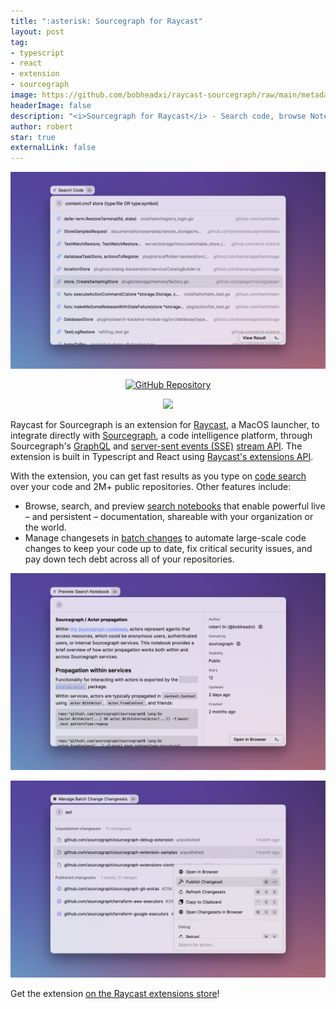 ```yaml
---
title: ":asterisk: Sourcegraph for Raycast"
layout: post
tag:
- typescript
- react
- extension
- sourcegraph
image: https://github.com/bobheadxi/raycast-sourcegraph/raw/main/metadata/1-search.png
headerImage: false
description: "<i>Sourcegraph for Raycast</i> - Search code, browse Notebooks, and manage Batch Changes on Sourcegraph with Raycast "
author: robert
star: true
externalLink: false
---
```


![](https://github.com/bobheadxi/raycast-sourcegraph/raw/main/metadata/1-search.png)

<p align="center">
  <a href="https://github.com/bobheadxi/raycast-sourcegraph">
    <img src="https://img.shields.io/badge/github-raycast--sourcegraph-teal.svg?style=for-the-badge" alt="GitHub Repository"/>
  </a>
</p>

<p align="center">
  <a id="install-extension-button" title="Install Sourcegraph Raycast Extension" href="https://www.raycast.com/bobheadxi/sourcegraph#install">
    <img style="height: 64px" src="https://assets.raycast.com/bobheadxi/sourcegraph/install_button@2x.png" height="64">
  </a>
</p>

Raycast for Sourcegraph is an extension for [Raycast](https://www.raycast.com/), a MacOS launcher, to integrate directly with [Sourcegraph](https://about.sourcegraph.com), a code intelligence platform, through Sourcegraph's [GraphQL](https://docs.sourcegraph.com/api/graphql) and [server-sent events (SSE)](https://developer.mozilla.org/en-US/docs/Web/API/Server-sent_events) [stream API](https://docs.sourcegraph.com/api/stream_api). The extension is built in Typescript and React using [Raycast's extensions API](https://developers.raycast.com/).

With the extension, you can get fast results as you type on [code search](https://about.sourcegraph.com/code-search) over your code and 2M+ public repositories. Other features include:

- Browse, search, and preview [search notebooks](https://docs.sourcegraph.com/notebooks) that enable powerful live – and persistent – documentation, shareable with your organization or the world.
- Manage changesets in [batch changes](https://about.sourcegraph.com/batch-changes) to automate large-scale code changes to keep your code up to date, fix critical security issues, and pay down tech debt across all of your repositories.

![](https://github.com/bobheadxi/raycast-sourcegraph/raw/main/metadata/3-notebook-view.png)

![](https://github.com/bobheadxi/raycast-sourcegraph/raw/main/metadata/4-batch-change-manage.png)

Get the extension [on the Raycast extensions store](https://www.raycast.com/bobheadxi/sourcegraph)!

<br />

